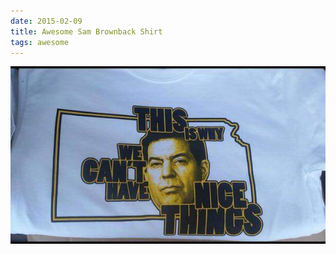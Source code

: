 ```yaml
---
date: 2015-02-09
title: Awesome Sam Brownback Shirt
tags: awesome
---
```


![brownback](https://raw.githubusercontent.com/muneer78/muneer78.github.io/master/images/brownback.jpeg)



